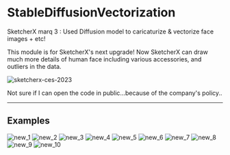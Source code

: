 # StableDiffusionVectorization
SketcherX marq 3 : Used Diffusion model to caricaturize &amp; vectorize face images + etc! 

This module is for SketcherX's next upgrade! 
Now SketcherX can draw much more details of human face including various accessories, and outliers in the data. 

![sketcherx-ces-2023](https://github.com/AllenEdgarPoe/StableDiffusionVectorization/assets/43398106/adcef09a-77af-45a7-bdb6-bd5dbceb8108)

Not sure if I can open the code in public...because of the company's policy..


---

## Examples 
![new_1](https://github.com/AllenEdgarPoe/StableDiffusionVectorization/assets/43398106/8833b48b-4073-473e-b004-d8e0323f9125)
![new_2](https://github.com/AllenEdgarPoe/StableDiffusionVectorization/assets/43398106/5d58e75d-2df9-4d43-97ad-c753266088ec)
![new_3](https://github.com/AllenEdgarPoe/StableDiffusionVectorization/assets/43398106/51be666b-ae4c-44c3-b797-004ee89e6950)
![new_4](https://github.com/AllenEdgarPoe/StableDiffusionVectorization/assets/43398106/1faecfb6-25c8-4318-a97e-0d3dfc67edab)
![new_5](https://github.com/AllenEdgarPoe/StableDiffusionVectorization/assets/43398106/5766c43b-5d2c-4c17-b5f8-40b7c3963d08)
![new_6](https://github.com/AllenEdgarPoe/StableDiffusionVectorization/assets/43398106/2ae5eba9-8895-42d0-98ca-22031a084177)
![new_7](https://github.com/AllenEdgarPoe/StableDiffusionVectorization/assets/43398106/a7a3896e-dbbc-43f7-94e2-2ac052bfa02f)
![new_8](https://github.com/AllenEdgarPoe/StableDiffusionVectorization/assets/43398106/555c8d7f-3a38-4cdf-b007-abef9e31fc4c)
![new_9](https://github.com/AllenEdgarPoe/StableDiffusionVectorization/assets/43398106/8d4a4d7a-2ed5-4586-b53c-e25680600695)
![new_10](https://github.com/AllenEdgarPoe/StableDiffusionVectorization/assets/43398106/63fdb49f-f67a-47d6-8b8c-26b86654ca1d)
